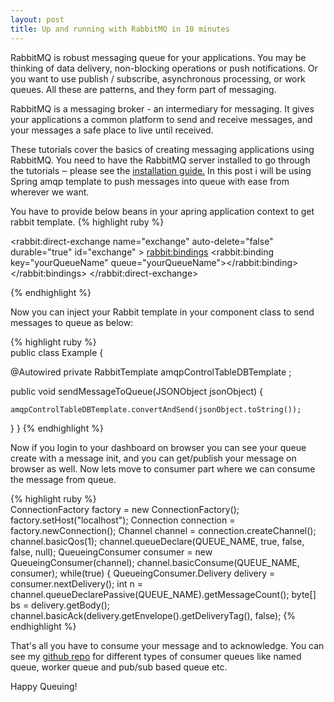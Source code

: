 ```yaml
---
layout: post
title: Up and running with RabbitMQ in 10 minutes
---
```


RabbitMQ is robust messaging queue for your applications. You may be thinking of data delivery, non-blocking operations or push notifications. Or you want to use publish / subscribe, asynchronous processing, or work queues. All these are patterns, and they form part of messaging.

RabbitMQ is a messaging broker - an intermediary for messaging. It gives your applications a common platform to send and receive messages, and your messages a safe place to live until received.

These tutorials cover the basics of creating messaging applications using RabbitMQ. You need to have the RabbitMQ server installed to go through the tutorials ‒ please see the [installation guide.](http://www.rabbitmq.com/download.html) In this post i will be using Spring amqp template to push messages into queue with ease from wherever we want.

You have to provide below beans in your apring application context to get rabbit template.
	{% highlight ruby %}
	<beans xmlns:rabbit="http://www.springframework.org/schema/rabbit" >

<bean id="connectionFactory" class="org.springframework.amqp.rabbit.connection.CachingConnectionFactory">
	<constructor-arg value="${rabbitMQ.address}"></constructor-arg>
	<property name="username" value="${rabbitMQ.username}" />
	<property name="password" value="${rabbitMQ.password}" />
</bean>

<rabbit:direct-exchange name="exchange" auto-delete="false" durable="true" id="exchange" >
	<rabbit:bindings>
		<rabbit:binding key="yourQueueName" queue="yourQueueName"></rabbit:binding>
	</rabbit:bindings>
</rabbit:direct-exchange>

<bean id="yourQueueName" class="org.springframework.amqp.core.Queue">
	<constructor-arg value="yourQueueName"></constructor-arg>
	<constructor-arg value="true"></constructor-arg>
	<constructor-arg value="false"></constructor-arg>
	<constructor-arg value="false"></constructor-arg>
</bean>

<bean id="amqpRabbitTemplate" class="org.springframework.amqp.rabbit.core.RabbitTemplate">
	<constructor-arg ref="connectionFactory"></constructor-arg>
	<property name="exchange" value="exchange"></property>
	<property name="routingKey" value="yourQueueName"></property>
	<property name="queue" value="yourQueueName"></property>
</bean>
{% endhighlight %}

Now you can inject your Rabbit template in your component class to send messages to queue as below:

{% highlight ruby %}  
public class Example {

  @Autowired
  private RabbitTemplate amqpControlTableDBTemplate ;
	
  public void sendMessageToQueue(JSONObject jsonObject) {
    
    amqpControlTableDBTemplate.convertAndSend(jsonObject.toString());
    
  }
}
{% endhighlight %} 

Now if you login to your dashboard on browser you can see your queue create with a message init, and you can get/publish your message on browser as well. Now lets move to consumer part where we can consume the message from queue.

{% highlight ruby %}  
ConnectionFactory factory = new ConnectionFactory();
factory.setHost("localhost");
Connection connection = factory.newConnection();
Channel channel = connection.createChannel();
channel.basicQos(1);
channel.queueDeclare(QUEUE_NAME, true, false, false, null);
QueueingConsumer consumer = new QueueingConsumer(channel);
channel.basicConsume(QUEUE_NAME, consumer);
while(true) {
QueueingConsumer.Delivery delivery = consumer.nextDelivery();
int n = channel.queueDeclarePassive(QUEUE_NAME).getMessageCount();
byte[] bs = delivery.getBody();
channel.basicAck(delivery.getEnvelope().getDeliveryTag(), false);
{% endhighlight %} 

That's all you have to consume your message and to acknowledge. You can see my [github repo](https://github.com/prathapc/RabbitMQ) for different types of consumer queues like named queue, worker queue and pub/sub based queue etc.

Happy Queuing!